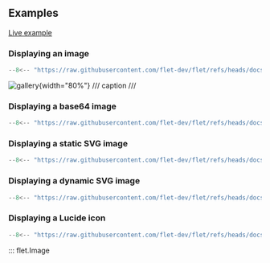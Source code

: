 ## Examples

[Live example](https://flet-controls-gallery.fly.dev/displays/image)

### Displaying an image

```python
--8<-- "https://raw.githubusercontent.com/flet-dev/flet/refs/heads/docs/sdk/python/examples/controls/image/gallery.py"
```

![gallery](https://raw.githubusercontent.com/flet-dev/flet/docs/sdk/python/examples/python/controls/image/media/gallery.gif){width="80%"}
/// caption
///

### Displaying a base64 image

```python
--8<-- "https://raw.githubusercontent.com/flet-dev/flet/refs/heads/docs/sdk/python/examples/controls/image/base64.py"
```

### Displaying a static SVG image

```python
--8<-- "https://raw.githubusercontent.com/flet-dev/flet/refs/heads/docs/sdk/python/examples/controls/image/static-svg.py"
```

### Displaying a dynamic SVG image

```python
--8<-- "https://raw.githubusercontent.com/flet-dev/flet/refs/heads/docs/sdk/python/examples/controls/image/dynamic-svg.py"
```

### Displaying a Lucide icon

```python
--8<-- "https://raw.githubusercontent.com/flet-dev/flet/refs/heads/docs/sdk/python/examples/controls/image/lucide-icons.py"
```

::: flet.Image
